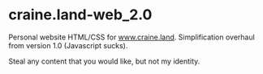 # craine.land-web_2.0

Personal website HTML/CSS for www.craine.land. Simplification overhaul from version 1.0 (Javascript sucks).

Steal any content that you would like, but not my identity.
